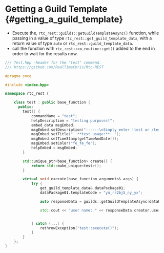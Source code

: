 Getting a Guild Template {#getting_a_guild_template}
============
- Execute the, `rtc_rest::guilds::getGuildTemplateAsync()` function, while passing in a value of type `rtc_rest::get_guild_template_data`, with a return value of type `auto` or `rtc_rest::guild_template_data`.
- call the function with `rtc_rest::co_routine::get()` added to the end in order to wait for the results now.

```cpp
/// Test.hpp -header for the "test" command.
/// https://github.com/RealTimeChris/Rtc-REST

#pragma once

#include <index.hpp>

namespace rtc_rest {

	class test : public base_function {
	  public:
		test() {
			commandName = "test";
			helpDescription = "testing purposes!";
			embed_data msgEmbed;
			msgEmbed.setDescription("------\nSimply enter !test or /test!\n------");
			msgEmbed.setTitle("__**test usage:**__");
			msgEmbed.setTimeStamp(getTimeAndDate());
			msgEmbed.setColor("fe_fe_fe");
			helpEmbed = msgEmbed;
		}

		std::unique_ptr<base_function> create() {
			return std::make_unique<test>();
		}

		virtual void execute(base_function_arguments& args) {
			try {
				get_guild_template_data& dataPackage01;
				dataPackage01.templateCode = "ym_rr2bj5_ny_yx";

				auto responseData = guilds::getGuildTemplateAsync(dataPackage01).get();

				std::cout << "user name: " << responseData.creator.userName << std::endl;


			} catch (...) {
				rethrowException("test::execute()");
			}
		}
	};
}
```
